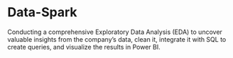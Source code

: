 # Data-Spark
Conducting a comprehensive Exploratory Data Analysis (EDA) to uncover valuable insights from the company’s data, clean it, integrate it with SQL to create queries, and visualize the results in Power BI.
